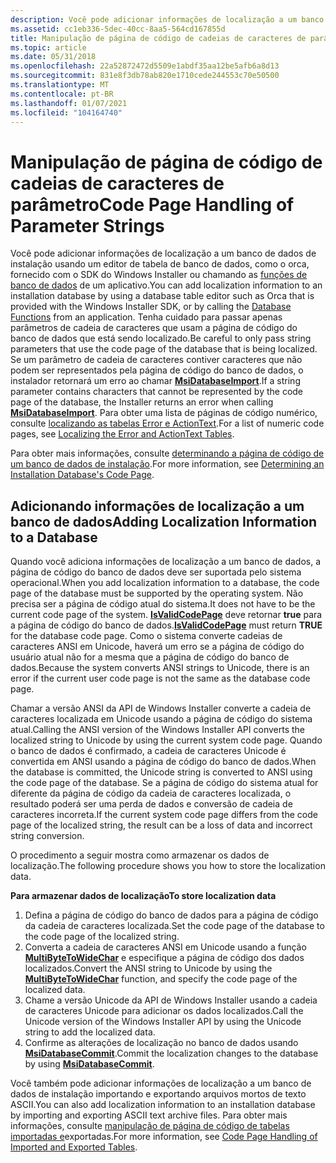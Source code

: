 ```yaml
---
description: Você pode adicionar informações de localização a um banco de dados de instalação usando um editor de tabela de banco de dados, como o orca, fornecido com o SDK do Windows Installer ou chamando as funções de banco de dados de um aplicativo.
ms.assetid: cc1eb336-5dec-40cc-8aa5-564cd167855d
title: Manipulação de página de código de cadeias de caracteres de parâmetro
ms.topic: article
ms.date: 05/31/2018
ms.openlocfilehash: 22a52872472d5509e1abdf35aa12be5afb6a8d13
ms.sourcegitcommit: 831e8f3db78ab820e1710cede244553c70e50500
ms.translationtype: MT
ms.contentlocale: pt-BR
ms.lasthandoff: 01/07/2021
ms.locfileid: "104164740"
---
```

# <a name="code-page-handling-of-parameter-strings"></a><span data-ttu-id="62ed1-103">Manipulação de página de código de cadeias de caracteres de parâmetro</span><span class="sxs-lookup"><span data-stu-id="62ed1-103">Code Page Handling of Parameter Strings</span></span>

<span data-ttu-id="62ed1-104">Você pode adicionar informações de localização a um banco de dados de instalação usando um editor de tabela de banco de dados, como o orca, fornecido com o SDK do Windows Installer ou chamando as [funções de banco de dados](database-functions.md) de um aplicativo.</span><span class="sxs-lookup"><span data-stu-id="62ed1-104">You can add localization information to an installation database by using a database table editor such as Orca that is provided with the Windows Installer SDK, or by calling the [Database Functions](database-functions.md) from an application.</span></span> <span data-ttu-id="62ed1-105">Tenha cuidado para passar apenas parâmetros de cadeia de caracteres que usam a página de código do banco de dados que está sendo localizado.</span><span class="sxs-lookup"><span data-stu-id="62ed1-105">Be careful to only pass string parameters that use the code page of the database that is being localized.</span></span> <span data-ttu-id="62ed1-106">Se um parâmetro de cadeia de caracteres contiver caracteres que não podem ser representados pela página de código do banco de dados, o instalador retornará um erro ao chamar [**MsiDatabaseImport**](/windows/desktop/api/Msiquery/nf-msiquery-msidatabaseimporta).</span><span class="sxs-lookup"><span data-stu-id="62ed1-106">If a string parameter contains characters that cannot be represented by the code page of the database, the Installer returns an error when calling [**MsiDatabaseImport**](/windows/desktop/api/Msiquery/nf-msiquery-msidatabaseimporta).</span></span> <span data-ttu-id="62ed1-107">Para obter uma lista de páginas de código numérico, consulte [localizando as tabelas Error e ActionText](localizing-the-error-and-actiontext-tables.md).</span><span class="sxs-lookup"><span data-stu-id="62ed1-107">For a list of numeric code pages, see [Localizing the Error and ActionText Tables](localizing-the-error-and-actiontext-tables.md).</span></span>

<span data-ttu-id="62ed1-108">Para obter mais informações, consulte [determinando a página de código de um banco de dados de instalação](determining-an-installation-database-s-code-page.md).</span><span class="sxs-lookup"><span data-stu-id="62ed1-108">For more information, see [Determining an Installation Database's Code Page](determining-an-installation-database-s-code-page.md).</span></span>

## <a name="adding-localization-information-to-a-database"></a><span data-ttu-id="62ed1-109">Adicionando informações de localização a um banco de dados</span><span class="sxs-lookup"><span data-stu-id="62ed1-109">Adding Localization Information to a Database</span></span>

<span data-ttu-id="62ed1-110">Quando você adiciona informações de localização a um banco de dados, a página de código do banco de dados deve ser suportada pelo sistema operacional.</span><span class="sxs-lookup"><span data-stu-id="62ed1-110">When you add localization information to a database, the code page of the database must be supported by the operating system.</span></span> <span data-ttu-id="62ed1-111">Não precisa ser a página de código atual do sistema.</span><span class="sxs-lookup"><span data-stu-id="62ed1-111">It does not have to be the current code page of the system.</span></span> <span data-ttu-id="62ed1-112">[**IsValidCodePage**](/windows/desktop/api/winnls/nf-winnls-isvalidcodepage) deve retornar **true** para a página de código do banco de dados.</span><span class="sxs-lookup"><span data-stu-id="62ed1-112">[**IsValidCodePage**](/windows/desktop/api/winnls/nf-winnls-isvalidcodepage) must return **TRUE** for the database code page.</span></span> <span data-ttu-id="62ed1-113">Como o sistema converte cadeias de caracteres ANSI em Unicode, haverá um erro se a página de código do usuário atual não for a mesma que a página de código do banco de dados.</span><span class="sxs-lookup"><span data-stu-id="62ed1-113">Because the system converts ANSI strings to Unicode, there is an error if the current user code page is not the same as the database code page.</span></span>

<span data-ttu-id="62ed1-114">Chamar a versão ANSI da API de Windows Installer converte a cadeia de caracteres localizada em Unicode usando a página de código do sistema atual.</span><span class="sxs-lookup"><span data-stu-id="62ed1-114">Calling the ANSI version of the Windows Installer API converts the localized string to Unicode by using the current system code page.</span></span> <span data-ttu-id="62ed1-115">Quando o banco de dados é confirmado, a cadeia de caracteres Unicode é convertida em ANSI usando a página de código do banco de dados.</span><span class="sxs-lookup"><span data-stu-id="62ed1-115">When the database is committed, the Unicode string is converted to ANSI using the code page of the database.</span></span> <span data-ttu-id="62ed1-116">Se a página de código do sistema atual for diferente da página de código da cadeia de caracteres localizada, o resultado poderá ser uma perda de dados e conversão de cadeia de caracteres incorreta.</span><span class="sxs-lookup"><span data-stu-id="62ed1-116">If the current system code page differs from the code page of the localized string, the result can be a loss of data and incorrect string conversion.</span></span>

<span data-ttu-id="62ed1-117">O procedimento a seguir mostra como armazenar os dados de localização.</span><span class="sxs-lookup"><span data-stu-id="62ed1-117">The following procedure shows you how to store the localization data.</span></span>

<span data-ttu-id="62ed1-118">**Para armazenar dados de localização**</span><span class="sxs-lookup"><span data-stu-id="62ed1-118">**To store localization data**</span></span>

1.  <span data-ttu-id="62ed1-119">Defina a página de código do banco de dados para a página de código da cadeia de caracteres localizada.</span><span class="sxs-lookup"><span data-stu-id="62ed1-119">Set the code page of the database to the code page of the localized string.</span></span>
2.  <span data-ttu-id="62ed1-120">Converta a cadeia de caracteres ANSI em Unicode usando a função [**MultiByteToWideChar**](/windows/desktop/api/stringapiset/nf-stringapiset-multibytetowidechar) e especifique a página de código dos dados localizados.</span><span class="sxs-lookup"><span data-stu-id="62ed1-120">Convert the ANSI string to Unicode by using the [**MultiByteToWideChar**](/windows/desktop/api/stringapiset/nf-stringapiset-multibytetowidechar) function, and specify the code page of the localized data.</span></span>
3.  <span data-ttu-id="62ed1-121">Chame a versão Unicode da API de Windows Installer usando a cadeia de caracteres Unicode para adicionar os dados localizados.</span><span class="sxs-lookup"><span data-stu-id="62ed1-121">Call the Unicode version of the Windows Installer API by using the Unicode string to add the localized data.</span></span>
4.  <span data-ttu-id="62ed1-122">Confirme as alterações de localização no banco de dados usando [**MsiDatabaseCommit**](/windows/desktop/api/Msiquery/nf-msiquery-msidatabasecommit).</span><span class="sxs-lookup"><span data-stu-id="62ed1-122">Commit the localization changes to the database by using [**MsiDatabaseCommit**](/windows/desktop/api/Msiquery/nf-msiquery-msidatabasecommit).</span></span>

<span data-ttu-id="62ed1-123">Você também pode adicionar informações de localização a um banco de dados de instalação importando e exportando arquivos mortos de texto ASCII.</span><span class="sxs-lookup"><span data-stu-id="62ed1-123">You can also add localization information to an installation database by importing and exporting ASCII text archive files.</span></span> <span data-ttu-id="62ed1-124">Para obter mais informações, consulte [manipulação de página de código de tabelas importadas e](code-page-handling-of-imported-and-exported-tables.md)exportadas.</span><span class="sxs-lookup"><span data-stu-id="62ed1-124">For more information, see [Code Page Handling of Imported and Exported Tables](code-page-handling-of-imported-and-exported-tables.md).</span></span>

 

 
